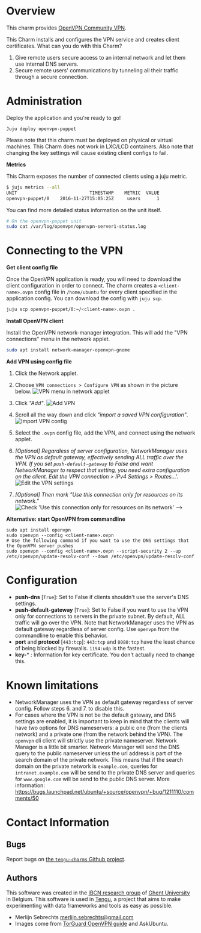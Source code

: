# Overview

This charm provides [OpenVPN Community VPN](http://openvpn.net/index.php/open-source).

This Charm installs and configures the VPN service and creates client certificates. What can you do with this Charm?

 1. Give remote users secure access to an internal network and let them use internal DNS servers.
 2. Secure remote users' communications by tunneling all their traffic through a secure connection.

# Administration

Deploy the application and you're ready to go!

    Juju deploy openvpn-puppet

Please note that this charm must be deployed on physical or virtual machines. This Charm does not work in LXC/LCD containers. Also note that changing the key settings will cause existing client configs to fail.

**Metrics**

This Charm exposes the number of connected clients using a juju metric.

```bash
$ juju metrics --all
UNIT            	           TIMESTAMP	METRIC	VALUE
openvpn-puppet/0	2016-11-27T15:05:25Z	 users	    1
```

You can find more detailed status information on the unit itself.

```bash
# On the openvpn-puppet unit
sudo cat /var/log/openvpn/openvpn-server1-status.log
```


# Connecting to the VPN

**Get client config file**

Once the OpenVPN application is ready, you will need to download the client configuration in order to connect. The charm creates a `<client-name>.ovpn` config file in `/home/ubuntu` for every client specified in the application config. You can download the config with `juju scp`.

```bash
juju scp openvpn-puppet/0:~/<client-name>.ovpn .
```

**Install OpenVPN client**

Install the OpenVPN network-manager integration. This will add the "VPN connections" menu in the network applet.

```bash
sudo apt install network-manager-openvpn-gnome
```

**Add VPN using config file**

1. Click the Network applet.
2. Choose `VPN connections > Configure VPN` as shown in the picture below.
![VPN menu in network applet](https://raw.githubusercontent.com/IBCNServices/layer-openvpn/master/files/documentation/networkmanager-applet.png)

3. Click *"Add"*.
![Add VPN](https://raw.githubusercontent.com/IBCNServices/layer-openvpn/master/files/documentation/add-vpn.png)

4. Scroll all the way down and click *"import a saved VPN configuration"*.
![Import VPN config](https://raw.githubusercontent.com/IBCNServices/layer-openvpn/master/files/documentation/import-vpn-config.png)

5. Select the `.ovpn` config file, add the VPN, and connect using the network applet.

6. *[Optional] Regardless of server configuration, NetworkManager uses the VPN as default gateway, effectively sending ALL traffic over the VPN. If you set `push-default-gateway` to False and want NetworkManager to respect that setting, you need extra configuration on the client. Edit the VPN connection > IPv4 Settings > Routes...'.*
![Edit the VPN settings](https://raw.githubusercontent.com/IBCNServices/layer-openvpn/master/files/documentation/no-default-gateway-2.jpg)

7. *[Optional] Then mark "Use this connection only for resources on its network."*
![Check 'Use this connection only for resources on its network'](https://raw.githubusercontent.com/IBCNServices/layer-openvpn/master/files/documentation/no-default-gateway-3.jpg) -->


**Alternative: start OpenVPN from commandline**

    sudo apt install openvpn
    sudo openvpn --config <client-name>.ovpn
    # Use the following command if you want to use the DNS settings that the OpenVPN server pushes
    sudo openvpn --config <client-name>.ovpn --script-security 2 --up /etc/openvpn/update-resolv-conf --down /etc/openvpn/update-resolv-conf

# Configuration

- **push-dns** [`True`]: Set to False if clients shouldn't use the server's DNS settings.
- **push-default-gateway** [`True`]: Set to False if you want to use the VPN only for connections to servers in the private subnet. By default, ALL traffic will go over the VPN. Note that NetworkManager uses the VPN as default gateway regardless of server config. Use `openvpn` from the commandline to enable this behavior.
- **port** and **protocol**  [`443:tcp`]: `443:tcp` and `8080:tcp` have the least chance of being blocked by firewalls. `1194:udp` is the fastest.
- **key-*** : Information for key certificate. You don't actually need to change this.


# Known limitations

 - NetworkManager uses the VPN as default gateway regardless of server config. Follow steps 6. and 7. to disable this.
 - For cases where the VPN is not be the default gateway, and DNS settings are enabled, it is important to keep in mind that the clients will have two options for DNS nameservers: a public one (from the clients network) and a private one (from the network behind the VPN). The `openvpn` cli client will strictly use the private nameserver. Network Manager is a little bit smarter. Network Manager will send the DNS query to the public nameserver unless the url address is part of the search domain of the private network. This means that if the search domain on the private network is `example.com`, queries for `intranet.example.com` will be send to the private DNS server and queries for `www.google.com` will be send to the public DNS server. More information: https://bugs.launchpad.net/ubuntu/+source/openvpn/+bug/1211110/comments/50

 # Contact Information

## Bugs

Report bugs on [the `tengu-charms` Github project](https://github.com/IBCNServices/tengu-charms/issues).

## Authors

This software was created in the [IBCN research group](https://www.ibcn.intec.ugent.be/) of [Ghent University](http://www.ugent.be/en) in Belgium. This software is used in [Tengu](https://tengu.io), a project that aims to make experimenting with data frameworks and tools as easy as possible.

 - Merlijn Sebrechts <merlijn.sebrechts@gmail.com>
 - Images come from [TorGuard OpenVPN guide](https://torguard.net/knowledgebase.php?action=displayarticle&id=53) and AskUbuntu.
